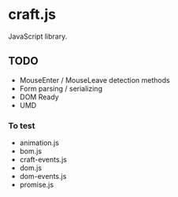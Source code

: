 # craft.js

JavaScript library. 

## TODO

* MouseEnter / MouseLeave detection methods
* Form parsing / serializing
* DOM Ready
* UMD

### To test

* animation.js
* bom.js
* craft-events.js
* dom.js
* dom-events.js
* promise.js